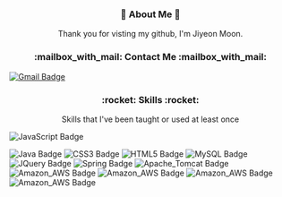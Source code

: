 <h3 align="center" >
👋 About Me 👋
</h3>
<p align="center">
Thank you for visting my github, I'm Jiyeon Moon.
</p>
 
<h3 align="center" >
:mailbox_with_mail: Contact Me :mailbox_with_mail:
</h3>

[![Gmail Badge](https://img.shields.io/badge/Gmail-d14836?style=flat-square&logo=Gmail&logoColor=white&align=center&link=mailto:jiyeonmoon814@gmail.com)](mailto:jiyeonmoon814@gmail.com)

<h3 align="center" >
:rocket: Skills :rocket:
</h3>
<p align="center">
Skills that I've been taught or used at least once
</p>

![JavaScript Badge](https://img.shields.io/badge/JavaScript-f7df1e?style=flat&align=center&logo=JavaScript&logoColor=white) 

![Java Badge](https://img.shields.io/badge/Java-007396?style=flat&logo=Java&logoColor=white) ![CSS3 Badge](https://img.shields.io/badge/CSS3-1572b6?style=flat&logo=CSS3&logoColor=white) ![HTML5 Badge](https://img.shields.io/badge/HTML5-e34f26?style=flat&logo=HTML5&logoColor=white) ![MySQL Badge](https://img.shields.io/badge/MySQL-4479a1?style=flat&logo=MySQL&logoColor=white) ![JQuery Badge](https://img.shields.io/badge/JQuery-0769ad?style=flat&logo=JQuery&logoColor=white) ![Spring Badge](https://img.shields.io/badge/Spring-6db33f?style=flat&logo=Spring&logoColor=white) ![Apache_Tomcat Badge](https://img.shields.io/badge/Apache_Tomcat-f8dc75?style=flat&logo=Apache_Tomcat&logoColor=white) ![Amazon_AWS Badge](https://img.shields.io/badge/Amazon_AWS-232f3e?style=flat&logo=Amazon_AWS&logoColor=white) ![Amazon_AWS Badge](https://img.shields.io/badge/Amazon_AWS-232f3e?style=flat&logo=Amazon_AWS&logoColor=white) ![Amazon_AWS Badge](https://img.shields.io/badge/Amazon_AWS-232f3e?style=flat&logo=Amazon_AWS&logoColor=white) ![Amazon_AWS Badge](https://img.shields.io/badge/Amazon_AWS-232f3e?style=flat&logo=Amazon_AWS&logoColor=white)


             




